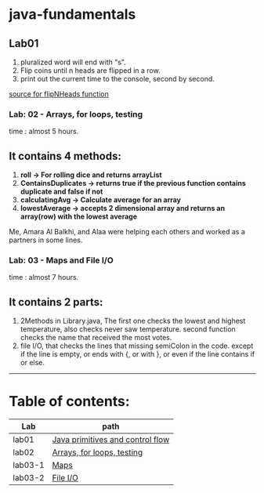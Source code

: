 # java-fundamentals

## Lab01
1.  pluralized word will end with "s".
2. Flip coins until n heads are flipped in a row.
3. print out the current time to the console, second by second.

[source for flipNHeads function](w3school)


### Lab: 02 -  Arrays, for loops, testing
time : almost 5 hours.
  
## It contains 4 methods:
1. **roll -> For rolling dice and returns arrayList**
2. **ContainsDuplicates -> returns true if the previous function contains duplicate and false if not**
3. **calculatingAvg -> Calculate average for an array**
4. **lowestAverage -> accepts 2 dimensional array and returns an array(row) with the lowest average**
  
Me, Amara Al Balkhi, and Alaa were helping each others and worked as a partners in some lines.

### Lab: 03 - Maps and File I/O
time : almost 7 hours.
  
## It contains 2 parts:
1. 2Methods in Library.java, The first one checks the lowest and highest temperature, also checks never saw temperature.
   second function checks the name that received the most votes.
2. file I/O, that checks the lines that missing semiColon in the code.
except if the line is empty, or ends with {, or with }, or even if the line contains if or else.

---
# Table of contents: 


| Lab |             path                             |
|-----|----------------------------------------------|
|lab01|[Java primitives and control flow](basics/Main.java)|
|lab02|[Arrays, for loops, testing](basiclibrary/src/main/java/Library.java)|
|lab03-1|[Maps](basiclibrary/src/main/java/Library.java)|     
|lab03-2|[File I/O](linter/src/main/java/App.java)|     

